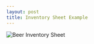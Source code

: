 ```yaml
---
layout: post
title: Inventory Sheet Example
---
```


![Beer Inventory Sheet](/bookkeeping/assets/misc/Beer-Example-Inventory-Tracking.png)

